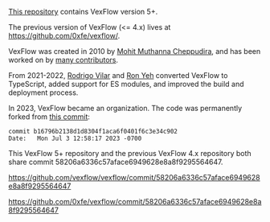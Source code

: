 [This repository](https://github.com/vexflow/vexflow/) contains VexFlow version 5+.

The previous version of VexFlow (<= 4.x) lives at https://github.com/0xfe/vexflow/.

VexFlow was created in 2010 by [Mohit Muthanna Cheppudira](https://github.com/0xfe), and has been worked on by [many contributors](https://github.com/0xfe/vexflow/graphs/contributors).

From 2021-2022, [Rodrigo Vilar](https://github.com/rvilarl) and [Ron Yeh](https://github.com/ronyeh) converted VexFlow to TypeScript, added support for ES modules, and improved the build and deployment process.

In 2023, VexFlow became an organization. The code was permanently forked from [this commit](https://github.com/0xfe/vexflow/commit/b16796b2138d1d8304f1aca6f0401f6c3e34c902):

```
commit b16796b2138d1d8304f1aca6f0401f6c3e34c902
Date:   Mon Jul 3 12:58:17 2023 -0700
```

This VexFlow 5+ repository and the previous VexFlow 4.x repository both share commit 58206a6336c57aface6949628e8a8f9295564647.

https://github.com/vexflow/vexflow/commit/58206a6336c57aface6949628e8a8f9295564647

https://github.com/0xfe/vexflow/commit/58206a6336c57aface6949628e8a8f9295564647
